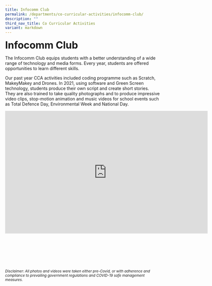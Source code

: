 ```yaml
---
title: Infocomm Club
permalink: /departments/co-curricular-activities/infocomm-club/
description: ""
third_nav_title: Co Curricular Activities
variant: markdown
---
```

<b><font size="6">Infocomm Club</font></b>

The Infocomm Club equips students with a better understanding of a wide range of technology and media forms. Every year, students are offered opportunities to learn different skills.  
  
Our past year CCA activities included coding programme such as Scratch, MakeyMakey and Drones. In 2021, using software and Green Screen technology, students produce their own script and create short stories. They are also trained to take quality photographs and to produce impressive video clips, stop-motion animation and music videos for school events such as Total Defence Day, Environmental Week and National Day.

<center>

<iframe allowfullscreen="true" height="400" width="660" frameborder="0" src="https://docs.google.com/presentation/d/e/2PACX-1vTAqlys3hCj5HTFD8FcoHPj0elig5uYTzn0kk5pV_ra_nKnZ248p524hZ1oJtz8Y6icnNe8kX-w950m/embed?start=true&amp;loop=true&amp;delayms=3000"></iframe>

</center>

<br><br><br><br><br><br>
<sup>_Disclaimer: All photos and videos were taken either pre-Covid, or with adherence and compliance to prevailing government regulations and COVID-19 safe management measures._</sup>